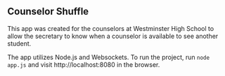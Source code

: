 ## Counselor Shuffle

This app was created for the counselors at Westminster High School to allow the
secretary to know when a counselor is available to see another student.

The app utilizes Node.js and Websockets. To run the project, run
<code>node app.js</code> and visit http://localhost:8080 in the browser.
